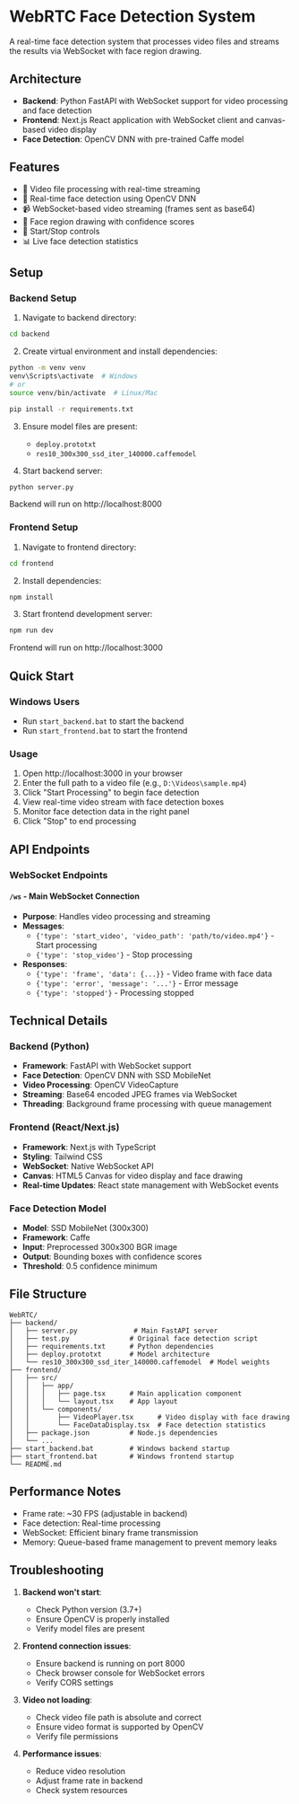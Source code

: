 # WebRTC Face Detection System

A real-time face detection system that processes video files and streams the results via WebSocket with face region drawing.

## Architecture

- **Backend**: Python FastAPI with WebSocket support for video processing and face detection
- **Frontend**: Next.js React application with WebSocket client and canvas-based video display
- **Face Detection**: OpenCV DNN with pre-trained Caffe model

## Features

- 🎥 Video file processing with real-time streaming
- 👤 Real-time face detection using OpenCV DNN
- 📹 WebSocket-based video streaming (frames sent as base64)
- 🎯 Face region drawing with confidence scores
- 🚀 Start/Stop controls
- 📊 Live face detection statistics

## Setup

### Backend Setup

1. Navigate to backend directory:
```bash
cd backend
```

2. Create virtual environment and install dependencies:
```bash
python -m venv venv
venv\Scripts\activate  # Windows
# or
source venv/bin/activate  # Linux/Mac

pip install -r requirements.txt
```

3. Ensure model files are present:
   - `deploy.prototxt`
   - `res10_300x300_ssd_iter_140000.caffemodel`

4. Start backend server:
```bash
python server.py
```
Backend will run on http://localhost:8000

### Frontend Setup

1. Navigate to frontend directory:
```bash
cd frontend
```

2. Install dependencies:
```bash
npm install
```

3. Start frontend development server:
```bash
npm run dev
```
Frontend will run on http://localhost:3000

## Quick Start

### Windows Users
- Run `start_backend.bat` to start the backend
- Run `start_frontend.bat` to start the frontend

### Usage

1. Open http://localhost:3000 in your browser
2. Enter the full path to a video file (e.g., `D:\Videos\sample.mp4`)
3. Click "Start Processing" to begin face detection
4. View real-time video stream with face detection boxes
5. Monitor face detection data in the right panel
6. Click "Stop" to end processing

## API Endpoints

### WebSocket Endpoints

#### `/ws` - Main WebSocket Connection
- **Purpose**: Handles video processing and streaming
- **Messages**:
  - `{'type': 'start_video', 'video_path': 'path/to/video.mp4'}` - Start processing
  - `{'type': 'stop_video'}` - Stop processing
- **Responses**:
  - `{'type': 'frame', 'data': {...}}` - Video frame with face data
  - `{'type': 'error', 'message': '...'}` - Error message
  - `{'type': 'stopped'}` - Processing stopped

## Technical Details

### Backend (Python)
- **Framework**: FastAPI with WebSocket support
- **Face Detection**: OpenCV DNN with SSD MobileNet
- **Video Processing**: OpenCV VideoCapture
- **Streaming**: Base64 encoded JPEG frames via WebSocket
- **Threading**: Background frame processing with queue management

### Frontend (React/Next.js)
- **Framework**: Next.js with TypeScript
- **Styling**: Tailwind CSS
- **WebSocket**: Native WebSocket API
- **Canvas**: HTML5 Canvas for video display and face drawing
- **Real-time Updates**: React state management with WebSocket events

### Face Detection Model
- **Model**: SSD MobileNet (300x300)
- **Framework**: Caffe
- **Input**: Preprocessed 300x300 BGR image
- **Output**: Bounding boxes with confidence scores
- **Threshold**: 0.5 confidence minimum

## File Structure

```
WebRTC/
├── backend/
│   ├── server.py              # Main FastAPI server
│   ├── test.py               # Original face detection script
│   ├── requirements.txt      # Python dependencies
│   ├── deploy.prototxt       # Model architecture
│   └── res10_300x300_ssd_iter_140000.caffemodel  # Model weights
├── frontend/
│   ├── src/
│   │   ├── app/
│   │   │   ├── page.tsx      # Main application component
│   │   │   └── layout.tsx    # App layout
│   │   └── components/
│   │       ├── VideoPlayer.tsx      # Video display with face drawing
│   │       └── FaceDataDisplay.tsx  # Face detection statistics
│   ├── package.json          # Node.js dependencies
│   └── ...
├── start_backend.bat         # Windows backend startup
├── start_frontend.bat        # Windows frontend startup
└── README.md
```

## Performance Notes

- Frame rate: ~30 FPS (adjustable in backend)
- Face detection: Real-time processing
- WebSocket: Efficient binary frame transmission
- Memory: Queue-based frame management to prevent memory leaks

## Troubleshooting

1. **Backend won't start**: 
   - Check Python version (3.7+)
   - Ensure OpenCV is properly installed
   - Verify model files are present

2. **Frontend connection issues**:
   - Ensure backend is running on port 8000
   - Check browser console for WebSocket errors
   - Verify CORS settings

3. **Video not loading**:
   - Check video file path is absolute and correct
   - Ensure video format is supported by OpenCV
   - Verify file permissions

4. **Performance issues**:
   - Reduce video resolution
   - Adjust frame rate in backend
   - Check system resources